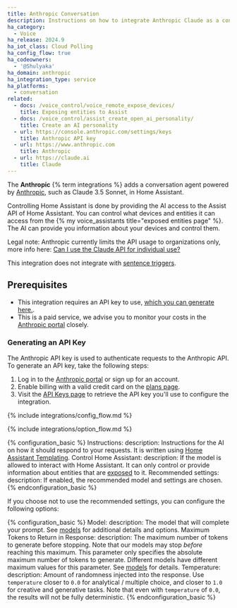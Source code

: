 ```yaml
---
title: Anthropic Conversation
description: Instructions on how to integrate Anthropic Claude as a conversation agent
ha_category:
  - Voice
ha_release: 2024.9
ha_iot_class: Cloud Polling
ha_config_flow: true
ha_codeowners:
  - '@Shulyaka'
ha_domain: anthropic
ha_integration_type: service
ha_platforms:
  - conversation
related:
  - docs: /voice_control/voice_remote_expose_devices/
    title: Exposing entities to Assist
  - docs: /voice_control/assist_create_open_ai_personality/
    title: Create an AI personality
  - url: https://console.anthropic.com/settings/keys
    title: Anthropic API key
  - url: https://www.anthropic.com
    title: Anthropic
  - url: https://claude.ai
    title: Claude
---
```


The **Anthropic** {% term integrations %} adds a conversation agent powered by [Anthropic](https://www.anthropic.com), such as Claude 3.5 Sonnet, in Home Assistant.

Controlling Home Assistant is done by providing the AI access to the Assist API of Home Assistant. You can control what devices and entities it can access from the {% my voice_assistants title="exposed entities page" %}. The AI can provide you information about your devices and control them.

Legal note: Anthropic currently limits the API usage to organizations only, more info here: [Can I use the Claude API for individual use?](https://support.anthropic.com/en/articles/8987200-can-i-use-the-claude-api-for-individual-use)

This integration does not integrate with [sentence triggers](/docs/automation/trigger/#sentence-trigger).

## Prerequisites

- This integration requires an API key to use, [which you can generate here.](https://console.anthropic.com/settings/keys). 
- This is a paid service, we advise you to monitor your costs in the [Anthropic portal](https://console.anthropic.com/settings/cost) closely.

### Generating an API Key

The Anthropic API key is used to authenticate requests to the Anthropic API. To generate an API key, take the following steps:

1. Log in to the [Anthropic portal](https://console.anthropic.com) or sign up for an account.
2. Enable billing with a valid credit card on the [plans page](https://console.anthropic.com/settings/plans).
3. Visit the [API Keys page](https://console.anthropic.com/settings/keys) to retrieve the API key you'll use to configure the integration.

{% include integrations/config_flow.md %}

{% include integrations/option_flow.md %}

{% configuration_basic %}
Instructions:
  description: Instructions for the AI on how it should respond to your requests. It is written using [Home Assistant Templating](/docs/configuration/templating/).
Control Home Assistant:
  description: If the model is allowed to interact with Home Assistant. It can only control or provide information about entities that are [exposed](/voice_control/voice_remote_expose_devices/) to it.
Recommended settings:
  description: If enabled, the recommended model and settings are chosen.
{% endconfiguration_basic %}

If you choose not to use the recommended settings, you can configure the following options:

{% configuration_basic %}
Model:
  description: The model that will complete your prompt. See [models](https://docs.anthropic.com/en/docs/about-claude/models#model-names) for additional details and options.
Maximum Tokens to Return in Response:
  description: The maximum number of tokens to generate before stopping. Note that our models may stop _before_ reaching this maximum. This parameter only specifies the absolute maximum number of tokens to generate. Different models have different maximum values for this parameter. See [models](https://docs.anthropic.com/en/docs/models-overview) for details.
Temperature:
  description: Amount of randomness injected into the response. Use `temperature` closer to `0.0` for analytical / multiple choice, and closer to `1.0` for creative and generative tasks. Note that even with `temperature` of `0.0`, the results will not be fully deterministic.
{% endconfiguration_basic %}
